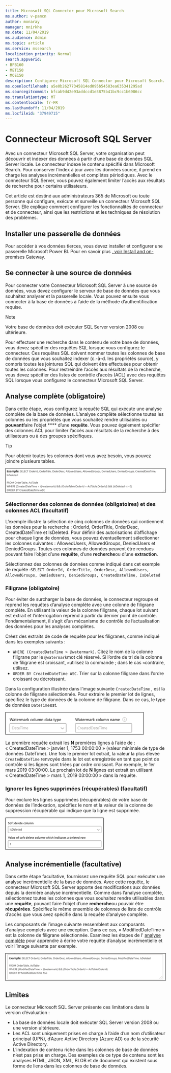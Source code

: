 ```yaml
---
title: Microsoft SQL Connector pour Microsoft Search
ms.author: v-pamcn
author: monaray
manager: mnirkhe
ms.date: 11/04/2019
ms.audience: Admin
ms.topic: article
ms.service: mssearch
localization_priority: Normal
search.appverid:
- BFB160
- MET150
- MOE150
description: Configurez Microsoft SQL Connector pour Microsoft Search.
ms.openlocfilehash: a5e0b26277345814ed095b54583ea635341295ad
ms.sourcegitcommit: bfcab9d42e93addccd1e3875b41bc9cc1b6986cc
ms.translationtype: MT
ms.contentlocale: fr-FR
ms.lasthandoff: 11/04/2019
ms.locfileid: "37949715"
---
```

# <a name="microsoft-sql-server-connector"></a>Connecteur Microsoft SQL Server

Avec un connecteur Microsoft SQL Server, votre organisation peut découvrir et indexer des données à partir d’une base de données SQL Server locale. Le connecteur indexe le contenu spécifié dans Microsoft Search. Pour conserver l’index à jour avec les données source, il prend en charge les analyses incrémentielles et complètes périodiques. Avec le connecteur SQL Server, vous pouvez également limiter l’accès aux résultats de recherche pour certains utilisateurs.

Cet article est destiné aux administrateurs 365 de Microsoft ou toute personne qui configure, exécute et surveille un connecteur Microsoft SQL Server. Elle explique comment configurer les fonctionnalités de connecteur et de connecteur, ainsi que les restrictions et les techniques de résolution des problèmes.

## <a name="install-a-data-gateway"></a>Installer une passerelle de données
Pour accéder à vos données tierces, vous devez installer et configurer une passerelle Microsoft Power BI. Pour en savoir plus [, voir Install and on-](https://docs.microsoft.com/data-integration/gateway/service-gateway-install) premises Gateway.  

## <a name="connect-to-a-data-source"></a>Se connecter à une source de données
Pour connecter votre Connecteur Microsoft SQL Server à une source de données, vous devez configurer le serveur de base de données que vous souhaitez analyser et la passerelle locale. Vous pouvez ensuite vous connecter à la base de données à l’aide de la méthode d’authentification requise.

> [!NOTE]
> Votre base de données doit exécuter SQL Server version 2008 ou ultérieure.

Pour effectuer une recherche dans le contenu de votre base de données, vous devez spécifier des requêtes SQL lorsque vous configurez le connecteur. Ces requêtes SQL doivent nommer toutes les colonnes de base de données que vous souhaitez indexer (c.-à-d. les propriétés source), y compris toutes les jointures SQL qui doivent être effectuées pour obtenir toutes les colonnes. Pour restreindre l’accès aux résultats de la recherche, vous devez spécifier des listes de contrôle d’accès (ACL) avec des requêtes SQL lorsque vous configurez le connecteur Microsoft SQL Server.

## <a name="full-crawl-required"></a>Analyse complète (obligatoire)
Dans cette étape, vous configurez la requête SQL qui exécute une analyse complète de la base de données. L’analyse complète sélectionne toutes les colonnes ou les propriétés que vous souhaitez rendre utilisables ou **pouvant**faire l’objet **** d’une **requête**. Vous pouvez également spécifier des colonnes ACL pour limiter l’accès aux résultats de la recherche à des utilisateurs ou à des groupes spécifiques.

> [!Tip]
> Pour obtenir toutes les colonnes dont vous avez besoin, vous pouvez joindre plusieurs tables.

![Script illustrant les OrderTable et AclTable avec les propriétés de l’exemple](media/MSSQL-fullcrawl.png)

### <a name="select-data-columns-required-and-acl-columns-optional"></a>Sélectionner des colonnes de données (obligatoires) et des colonnes ACL (facultatif)
L’exemple illustre la sélection de cinq colonnes de données qui contiennent les données pour la recherche : OrderId, OrderTitle, OrderDesc, CreatedDateTime et IsDeleted. Pour définir des autorisations d’affichage pour chaque ligne de données, vous pouvez éventuellement sélectionner les colonnes suivantes : AllowedUsers, AllowedGroups, DeniedUsers et DeniedGroups. Toutes ces colonnes de données peuvent être rendues pouvant faire l’objet d’une **requête**, d’une **recherche**ou d’une **extraction**.

Sélectionnez des colonnes de données comme indiqué dans cet exemple de requête :`SELECT OrderId, OrderTitle, OrderDesc, AllowedUsers, AllowedGroups, DeniedUsers, DeniedGroups, CreatedDateTime, IsDeleted`

### <a name="watermark-required"></a>Filigrane (obligatoire)
Pour éviter de surcharger la base de données, le connecteur regroupe et reprend les requêtes d’analyse complète avec une colonne de filigrane complète. En utilisant la valeur de la colonne filigrane, chaque lot suivant est extrait et l’interrogation reprend à partir du dernier point de contrôle. Fondamentalement, il s’agit d’un mécanisme de contrôle de l’actualisation des données pour les analyses complètes.

Créez des extraits de code de requête pour les filigranes, comme indiqué dans les exemples suivants :
* `WHERE (CreatedDateTime > @watermark)`. Citez le nom de la colonne filigrane par le `@watermark`mot clé réservé. Si l’ordre de tri de la colonne de filigrane est croissant, `>`utilisez la commande ; dans le cas `<`contraire, utilisez.
* `ORDER BY CreatedDateTime ASC`. Trier sur la colonne filigrane dans l’ordre croissant ou décroissant.

Dans la configuration illustrée dans l’image suivante `CreatedDateTime` , est la colonne de filigrane sélectionnée. Pour extraire le premier lot de lignes, spécifiez le type de données de la colonne de filigrane. Dans ce cas, le type de données `DateTime`est.

![](media/MSSQL-watermark.png)

La première requête extrait les **N** premières lignes à l’aide de : « CreatedDateTime > janvier 1, 1753 00:00:00 » (valeur minimale de type de données DateTime). Une fois le premier lot extrait, la valeur la plus élevée `CreatedDateTime` renvoyée dans le lot est enregistrée en tant que point de contrôle si les lignes sont triées par ordre croissant. Par exemple, le 1er mars 2019 03:00:00. Le prochain lot de **N** lignes est extrait en utilisant « CreatedDateTime > mars 1, 2019 03:00:00 » dans la requête.

### <a name="skipping-soft-deleted-rows-optional"></a>Ignorer les lignes supprimées (récupérables) (facultatif)
Pour exclure les lignes supprimées (récupérables) de votre base de données de l’indexation, spécifiez le nom et la valeur de la colonne de suppression récupérable qui indique que la ligne est supprimée.

![Paramètres de suppression douce : « colonne de suppression récupérable » et « valeur de la colonne suppression récupérable qui indique une ligne supprimée »](media/MSSQL-softdelete.png)

## <a name="incremental-crawl-optional"></a>Analyse incrémentielle (facultative)
Dans cette étape facultative, fournissez une requête SQL pour exécuter une analyse incrémentielle de la base de données. Avec cette requête, le connecteur Microsoft SQL Server apporte des modifications aux données depuis la dernière analyse incrémentielle. Comme dans l’analyse complète, sélectionnez toutes les colonnes que vous souhaitez rendre utilisables dans une **requête**, pouvant faire l’objet d’une **recherche**ou pouvoir être **récupérées**. Spécifiez le même ensemble de colonnes de liste de contrôle d’accès que vous avez spécifié dans la requête d’analyse complète.

Les composants de l’image suivante ressemblent aux composants d’analyse complets avec une exception. Dans ce cas, « ModifiedDateTime » est la colonne de filigrane sélectionnée. Examinez les étapes de l' [analyse complète](#full-crawl-required) pour apprendre à écrire votre requête d’analyse incrémentielle et voir l’image suivante par exemple.

![Script d’analyse incrémentielle affichant OrderTable, AclTable et des exemples de propriétés qui peuvent être utilisés.](media/MSSQL-incrcrawl.png)

## <a name="limitations"></a>Limites
Le connecteur Microsoft SQL Server présente ces limitations dans la version d’évaluation :
* La base de données locale doit exécuter SQL Server version 2008 ou une version ultérieure.
* Les ACL sont uniquement prises en charge à l’aide d’un nom d’utilisateur principal (UPN), d’Azure Active Directory (Azure AD) ou de la sécurité Active Directory.
* L’indexation de contenu riche dans les colonnes de base de données n’est pas prise en charge. Des exemples de ce type de contenu sont les analyses HTML, JSON, XML, BLOB et de document qui existent sous forme de liens dans les colonnes de base de données.

